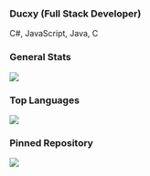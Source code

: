### Ducxy (Full Stack Developer)
C#, JavaScript, Java, C


### General Stats

<a href="#">
  <img align="center" src="https://github-readme-stats.vercel.app/api?username=mrducxy&count_private=true&show_icons=true&theme=material-palenight" />
</a>
</br>

### Top Languages
<a href="#">
  <img align="center" src="https://github-readme-stats.vercel.app/api/top-langs/?username=mrducxy&theme=material-palenight&layout=compact" />
</a>
</br>

### Pinned Repository
<a href="https://github.com/MrDucxy/XBTools">
  <img align="center" src="https://github-readme-stats.vercel.app/api/pin/?username=mrducxy&repo=XBTools&theme=material-palenight" />
</a>
